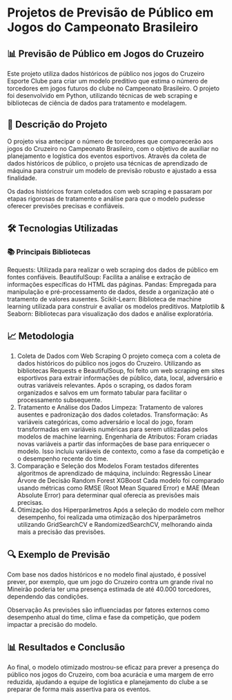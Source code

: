 # Projetos de Previsão de Público em Jogos do Campeonato Brasileiro

## 📊 Previsão de Público em Jogos do Cruzeiro
Este projeto utiliza dados históricos de público nos jogos do Cruzeiro Esporte Clube para criar um modelo preditivo que estima o número de torcedores em jogos futuros do clube no Campeonato Brasileiro. O projeto foi desenvolvido em Python, utilizando técnicas de web scraping e bibliotecas de ciência de dados para tratamento e modelagem.

## 📌 Descrição do Projeto
O projeto visa antecipar o número de torcedores que comparecerão aos jogos do Cruzeiro no Campeonato Brasileiro, com o objetivo de auxiliar no planejamento e logística dos eventos esportivos. Através da coleta de dados históricos de público, o projeto usa técnicas de aprendizado de máquina para construir um modelo de previsão robusto e ajustado a essa finalidade.

Os dados históricos foram coletados com web scraping e passaram por etapas rigorosas de tratamento e análise para que o modelo pudesse oferecer previsões precisas e confiáveis.

## 🛠 Tecnologias Utilizadas
### 📚 Principais Bibliotecas
Requests: Utilizada para realizar o web scraping dos dados de público em fontes confiáveis.
BeautifulSoup: Facilita a análise e extração de informações específicas do HTML das páginas.
Pandas: Empregada para manipulação e pré-processamento de dados, desde a organização até o tratamento de valores ausentes.
Scikit-Learn: Biblioteca de machine learning utilizada para construir e avaliar os modelos preditivos.
Matplotlib & Seaborn: Bibliotecas para visualização dos dados e análise exploratória.

## 📈 Metodologia
1. Coleta de Dados com Web Scraping
O projeto começa com a coleta de dados históricos do público nos jogos do Cruzeiro. Utilizando as bibliotecas Requests e BeautifulSoup, foi feito um web scraping em sites esportivos para extrair informações de público, data, local, adversário e outras variáveis relevantes.
Após o scraping, os dados foram organizados e salvos em um formato tabular para facilitar o processamento subsequente.
2. Tratamento e Análise dos Dados
Limpeza: Tratamento de valores ausentes e padronização dos dados coletados.
Transformação: As variáveis categóricas, como adversário e local do jogo, foram transformadas em variáveis numéricas para serem utilizadas pelos modelos de machine learning.
Engenharia de Atributos: Foram criadas novas variáveis a partir das informações de base para enriquecer o modelo. Isso incluiu variáveis de contexto, como a fase da competição e o desempenho recente do time.
3. Comparação e Seleção dos Modelos
Foram testados diferentes algoritmos de aprendizado de máquina, incluindo:
Regressão Linear
Árvore de Decisão
Random Forest
XGBoost
Cada modelo foi comparado usando métricas como RMSE (Root Mean Squared Error) e MAE (Mean Absolute Error) para determinar qual oferecia as previsões mais precisas.
4. Otimização dos Hiperparâmetros
Após a seleção do modelo com melhor desempenho, foi realizada uma otimização dos hiperparâmetros utilizando GridSearchCV e RandomizedSearchCV, melhorando ainda mais a precisão das previsões.

## 🔍 Exemplo de Previsão
Com base nos dados históricos e no modelo final ajustado, é possível prever, por exemplo, que um jogo do Cruzeiro contra um grande rival no Mineirão poderia ter uma presença estimada de até 40.000 torcedores, dependendo das condições.

Observação
As previsões são influenciadas por fatores externos como desempenho atual do time, clima e fase da competição, que podem impactar a precisão do modelo.

## 📊 Resultados e Conclusão
Ao final, o modelo otimizado mostrou-se eficaz para prever a presença do público nos jogos do Cruzeiro, com boa acurácia e uma margem de erro reduzida, ajudando a equipe de logística e planejamento do clube a se preparar de forma mais assertiva para os eventos.
